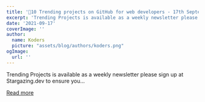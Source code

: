 ```yaml
---
title: '🚀10 Trending projects on GitHub for web developers - 17th September 2021'
excerpt: 'Trending Projects is available as a weekly newsletter please sign up at Stargazing.dev to ensure you...'
date: '2021-09-17'
coverImage: ''
author:
  name: Koders
  picture: "assets/blog/authors/koders.png"
ogImage:
  url: ''
---
```


Trending Projects is available as a weekly newsletter please sign up at Stargazing.dev to ensure you...

[Read more](https://dev.to/iainfreestone/10-trending-projects-on-github-for-web-developers-17th-september-2021-a7c)
